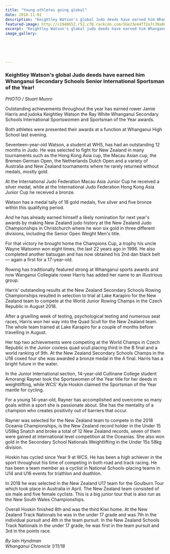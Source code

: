 ```yaml
---
title: "Young athletes going global"
date: 2018-11-01
description: "Keightley Watson's global Judo deeds have earned him Whanganui Secondary Schools Senior International Sportsman of the Year..."
featured-image: http://c1940652.r52.cf0.rackcdn.com/5be23e44ff2a7c39a80003fb/011118WCSMawards11.jpg
excerpt: "Keightley Watson's global judo deeds have earned him Whanganui Secondary Schools Senior International Sportsman of the Year."
image_gallery:
    
    
    
    
    
---
```


<h3><span>Keightley Watson's global Judo deeds have earned him Whanganui Secondary Schools Senior International Sportsman of the Year!</span></h3>
<p><em>PHOTO / Stuart Munro</em></p>
<p class="element element-paragraph">Outstanding achievements throughout the year has earned rower Jamie Harris and judoka Keightley Watson the Ray White Whanganui Secondary Schools International Sportswomen and Sportsman of the Year awards.</p>
<p class="element element-paragraph">Both athletes were presented their awards at a function at Whanganui High School last evening.</p>
<p class="element element-paragraph">Seventeen-year-old Watson, a student at WHS, has had an outstanding 12 months in Judo. He was selected to fight for New Zealand in many tournaments such as the Hong Kong Asia cup, the Macau Asian cup, the Bremen German Open, the Netherlands Dutch Open and a variety of Australia and New Zealand tournaments where he rarely returned without medals, mostly gold.</p>
<p class="element element-paragraph">At the International Judo Federation Macau Asia Junior Cup he received a silver medal, while at the International Judo Federation Hong Kong Asia Junior Cup he received a bronze.</p>
<p class="element element-paragraph">Watson has a medal tally of 18 gold medals, five silver and five bronze within this qualifying period.</p>
<p class="element element-paragraph">And he has already earned himself a likely nomination for next year's awards by making New Zealand judo history at the New Zealand Judo Championships in Christchurch where he won six gold in three different divisions, including the Senior Open Weight Men's title.</p>
<p class="element element-paragraph">For that victory he brought home the Champions Cup, a trophy his uncle Wayne Watsomn won eight times, the last 22 years ago in 1996. He also completed another batsugan and has now obtained his 2nd dan black belt &mdash; again a first for a 17-year-old.</p>
<p class="element element-paragraph">Rowing has traditionally featured strong at Whanganui sports awards and now Wanganui Collegiate rower Harris has added her name to an illustrious group.</p>
<p class="element element-paragraph">Harris' outstanding results at the New Zealand Secondary Schools Rowing Championships resulted in selection to trial at Lake Karapiro for the New Zealand team to compete at the World Junior Rowing Champs in the Czech Republic in August 2018.</p>
<p class="element element-paragraph">After a gruelling week of testing, psychological testing and numerous seat races, Harris won her way into the Quad Scull for the New Zealand team. The whole team trained at Lake Karapiro for a couple of months before travelling in August.</p>
<p class="element element-paragraph">Her top two achievements were competing at the World Champs in Czech Republic in the Junior coxless quad scull placing third in the B final and a world ranking of 9th. At the New Zealand Secondary Schools Champs in the U18 coxed four she was awarded a bronze medal in the A final. Harris has a bright future in the water.</p>
<p class="element element-paragraph">In the Junior International section, 14-year-old Cullinane College student Amorangi Rayner took the Sportswomen of the Year title for her deeds in weightlifting, while WCS' Kyle Hoskin claimed the Sportsman of the Year mantle for cycling.</p>
<p class="element element-paragraph">For a young 14-year-old, Rayner has accomplished and overcome so many goals within a sport she is passionate about. She has the mentality of a champion who creates positivity out of barriers that occur.</p>
<p class="element element-paragraph">Rayner was selected for the New Zealand team to compete in the 2018 Oceania Championships, is the New Zealand record holder in the Under 15 U58kg Snatch and broke a total of 12 New Zealand records, seven of them were gained at international level competition at the Oceanias. She also won gold in the Secondary School Nationals Weightlifting in the Under 15s 58kg division.</p>
<p class="element element-paragraph">Hoskin has cycled since Year 9 at WCS. He has been a high achiever in the sport throughout his time of competing in both road and track racing. He has been a team member as a cyclist in National Schools-placing teams in U14 and U16 events for triathlon and duathlon.</p>
<p class="element element-paragraph">In 2018 he was selected in the New Zealand U17 team for the Goulburn Tour which took place in Australia in April. The New Zealand team consisted of six male and five female cyclists. This is a big junior tour that is also run as the New South Wales Championships.</p>
<p class="element element-paragraph">Overall Hoskin finished 8th and was the third Kiwi home. At the New Zealand Track Nationals he was in the under 17 grade and was 7th in the individual pursuit and 4th in the team pursuit. In the New Zealand Schools Track Nationals in the under 17 grade, he was first in the team pursuit and 3rd in the points race.</p>
<p class="element element-paragraph"><em>By Iain Hyndman</em><br /><em>Whanganui Chronicle 1/11/18</em></p>


